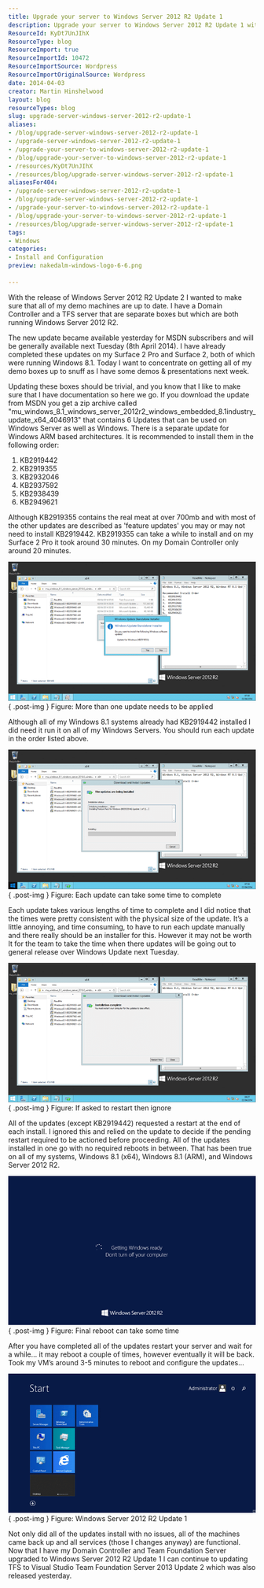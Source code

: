 ```yaml
---
title: Upgrade your server to Windows Server 2012 R2 Update 1
description: Upgrade your server to Windows Server 2012 R2 Update 1 with our step-by-step guide. Ensure your systems are up-to-date for optimal performance and security.
ResourceId: KyDt7UnJIhX
ResourceType: blog
ResourceImport: true
ResourceImportId: 10472
ResourceImportSource: Wordpress
ResourceImportOriginalSource: Wordpress
date: 2014-04-03
creator: Martin Hinshelwood
layout: blog
resourceTypes: blog
slug: upgrade-server-windows-server-2012-r2-update-1
aliases:
- /blog/upgrade-server-windows-server-2012-r2-update-1
- /upgrade-server-windows-server-2012-r2-update-1
- /upgrade-your-server-to-windows-server-2012-r2-update-1
- /blog/upgrade-your-server-to-windows-server-2012-r2-update-1
- /resources/KyDt7UnJIhX
- /resources/blog/upgrade-server-windows-server-2012-r2-update-1
aliasesFor404:
- /upgrade-server-windows-server-2012-r2-update-1
- /blog/upgrade-server-windows-server-2012-r2-update-1
- /upgrade-your-server-to-windows-server-2012-r2-update-1
- /blog/upgrade-your-server-to-windows-server-2012-r2-update-1
- /resources/blog/upgrade-server-windows-server-2012-r2-update-1
tags:
- Windows
categories:
- Install and Configuration
preview: nakedalm-windows-logo-6-6.png

---
```

With the release of Windows Server 2012 R2 Update 2 I wanted to make sure that all of my demo machines are up to date. I have a Domain Controller and a TFS server that are separate boxes but which are both running Windows Server 2012 R2.

The new update became available yesterday for MSDN subscribers and will be generally available next Tuesday (8th April 2014). I have already completed these updates on my Surface 2 Pro and Surface 2, both of which were running Windows 8.1. Today I want to concentrate on getting all of my demo boxes up to snuff as I have some demos & presentations next week.

Updating these boxes should be trivial, and you know that I like to make sure that I have documentation so here we go. If you download the update from MSDN you get a zip archive called "mu_windows_8.1_windows_server_2012r2_windows_embedded_8.1industry_update_x64_4046913" that contains 6 Updates that can be used on Windows Server as well as Windows. There is a separate update for Windows ARM based architectures. It is recommended to install them in the following order:

1. KB2919442
2. KB2919355
3. KB2932046
4. KB2937592
5. KB2938439
6. KB2949621

Although KB2919355 contains the real meat at over 700mb and with most of the other updates are described as 'feature updates' you may or may not need to install KB2919442. KB2919355 can take a while to install and on my Surface 2 Pro it took around 30 minutes. On my Domain Controller only around 20 minutes.

![clip_image001](images/clip_image001-1-1.png "clip_image001")  
{ .post-img }
Figure: More than one update needs to be applied

Although all of my Windows 8.1 systems already had KB2919442 installed I did need it run it on all of my Windows Servers. You should run each update in the order listed above.

![clip_image002](images/clip_image002-2-2.png "clip_image002")  
{ .post-img }
Figure: Each update can take some time to complete

Each update takes various lengths of time to complete and I did notice that the times were pretty consistent with the physical size of the update. It’s a little annoying, and time consuming, to have to run each update manually and there really should be an installer for this. However it may not be worth It for the team to take the time when there updates will be going out to general release over Windows Update next Tuesday.

![clip_image003](images/clip_image003-3-3.png "clip_image003")  
{ .post-img }
Figure: If asked to restart then ignore

All of the updates (except KB2919442) requested a restart at the end of each install. I ignored this and relied on the update to decide if the pending restart required to be actioned before proceeding. All of the updates installed in one go with no required reboots in between. That has been true on all of my systems, Windows 8.1 (x64), Windows 8.1 (ARM), and Windows Server 2012 R2.

![image](images/image-4-4.png "image")  
{ .post-img }
Figure: Final reboot can take some time

After you have completed all of the updates restart your server and wait for a while… it may reboot a couple of times, however eventually it will be back. Took my VM’s around 3-5 minutes to reboot and configure the updates…

![image](images/image1-5-5.png "image")  
{ .post-img }
Figure: Windows Server 2012 R2 Update 1

Not only did all of the updates install with no issues, all of the machines came back up and all services (those I changes anyway) are functional. Now that I have my Domain Controller and Team Foundation Server upgraded to Windows Server 2012 R2 Update 1 I can continue to updating TFS to Visual Studio Team Foundation Server 2013 Update 2 which was also released yesterday.
